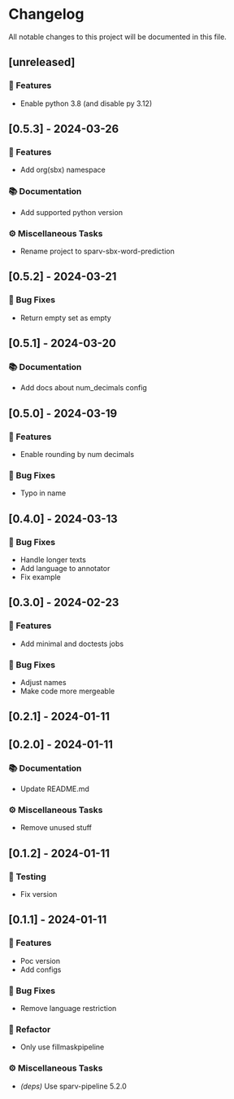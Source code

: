 # Changelog

All notable changes to this project will be documented in this file.

## [unreleased]

### 🚀 Features

- Enable python 3.8 (and disable py 3.12)

## [0.5.3] - 2024-03-26

### 🚀 Features

- Add org(sbx) namespace

### 📚 Documentation

- Add supported python version

### ⚙️ Miscellaneous Tasks

- Rename project to sparv-sbx-word-prediction

## [0.5.2] - 2024-03-21

### 🐛 Bug Fixes

- Return empty set as empty

## [0.5.1] - 2024-03-20

### 📚 Documentation

- Add docs about num_decimals config

## [0.5.0] - 2024-03-19

### 🚀 Features

- Enable rounding by num decimals

### 🐛 Bug Fixes

- Typo in name

## [0.4.0] - 2024-03-13

### 🐛 Bug Fixes

- Handle longer texts
- Add language to annotator
- Fix example

## [0.3.0] - 2024-02-23

### 🚀 Features

- Add minimal and doctests jobs

### 🐛 Bug Fixes

- Adjust names
- Make code more mergeable

## [0.2.1] - 2024-01-11

## [0.2.0] - 2024-01-11

### 📚 Documentation

- Update README.md

### ⚙️ Miscellaneous Tasks

- Remove unused stuff

## [0.1.2] - 2024-01-11

### 🧪 Testing

- Fix version

## [0.1.1] - 2024-01-11

### 🚀 Features

- Poc version
- Add configs

### 🐛 Bug Fixes

- Remove language restriction

### 🚜 Refactor

- Only use fillmaskpipeline

### ⚙️ Miscellaneous Tasks

- *(deps)* Use sparv-pipeline 5.2.0

<!-- generated by git-cliff -->
